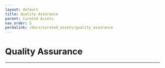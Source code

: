 ```yaml
---
layout: default
title: Quality Assurance
parent: Curated Assets
nav_order: 5
permalink: /docs/curated_assets/quality_assurance
---
```


# Quality Assurance



---
